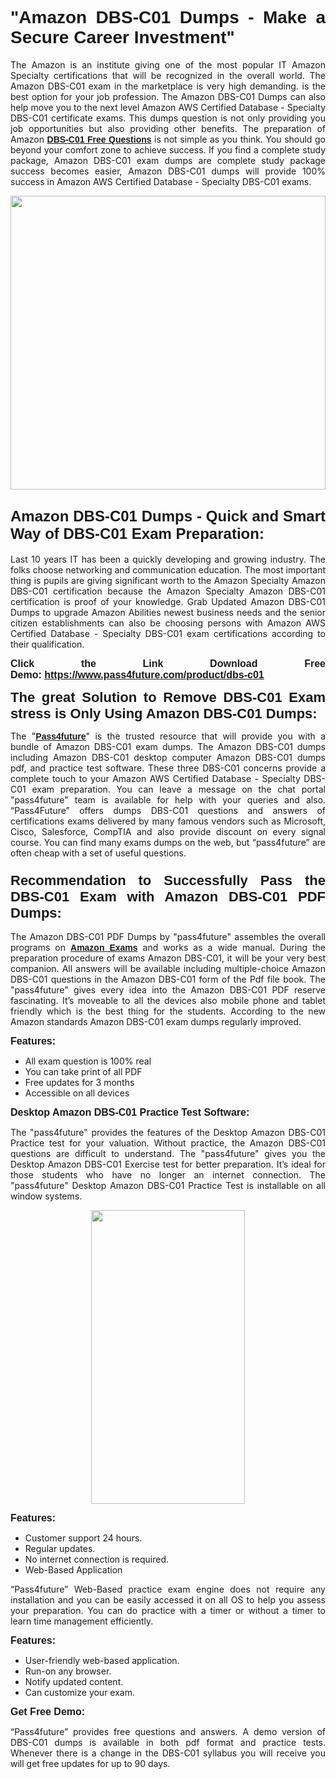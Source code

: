 
<h1 style="text-align: justify;"><span style="font-family:Tahoma,Geneva,sans-serif;"><strong>"Amazon DBS-C01 Dumps - Make a Secure Career Investment"</strong></span></h1>

<p style="text-align: justify;">The Amazon is an institute giving one of the most popular IT Amazon Specialty certifications that will be recognized in the overall world. The Amazon DBS-C01 exam in the marketplace is very high demanding. is the best option for your job profession. The Amazon DBS-C01 Dumps can also help move you to the next level Amazon AWS Certified Database - Specialty DBS-C01 certificate exams. This dumps question is not only providing you job opportunities but also providing other benefits. The preparation of Amazon <span style="font-family:Tahoma,Geneva,sans-serif;"><strong><a href="https://www.pass4future.com/questions/amazon/dbs-c01">DBS-C01 Free Questions</a></strong></span> is not simple as you think. You should go beyond your comfort zone to achieve success. If you find a complete study package, Amazon DBS-C01 exam dumps are complete study package success becomes easier, Amazon DBS-C01 dumps will provide 100% success in Amazon AWS Certified Database - Specialty DBS-C01 exams.</p>

<p style="text-align: justify;"><a href="https://www.pass4future.com/product/dbs-c01"><img alt="" src="https://lh3.googleusercontent.com/pw/AM-JKLVhEO4I138wJzOepD3laGU-R1M7eT-OTYdow6pCESip26lSeaxxzS9BVWUKuzj1e3L_MoxCfVgBEvV8ODwl1LGzlZbt6HJm3NXXplPwnYiBfuYM_eQCcVVRMaAwHdsl3AhHOZS-up7mzwmd4i4EpEGq=w1112-h625-no?authuser=0" style="width: 100%; height: 470px;" /></a></p>

<h2 style="text-align: justify;"><span style="font-size:24px;"><strong><span style="font-family:Tahoma,Geneva,sans-serif;">Amazon DBS-C01 Dumps - Quick and Smart Way of DBS-C01 Exam Preparation:</span></strong></span></h2>

<p style="text-align: justify;">Last 10 years IT has been a quickly developing and growing industry. The folks choose networking and communication education. The most important thing is pupils are giving significant worth to the Amazon Specialty Amazon DBS-C01 certification because the Amazon Specialty Amazon DBS-C01 certification is proof of your knowledge. Grab Updated Amazon DBS-C01 Dumps to upgrade Amazon Abilities newest business needs and the senior citizen establishments can also be choosing persons with Amazon AWS Certified Database - Specialty DBS-C01 exam certifications according to their qualification.</p>

<p style="text-align: justify;"><strong><span style="font-family:Lucida Sans Unicode,Lucida Grande,sans-serif;"><span style="font-size:16px;">Click the Link Download Free Demo: <a href="https://www.pass4future.com/product/dbs-c01">https://www.pass4future.com/product/dbs-c01</a></span></span></strong></p>

<p style="text-align: justify;"><strong><span style="font-size:22px;"><span style="font-family:Tahoma,Geneva,sans-serif;">The great Solution to Remove DBS-C01 Exam stress is Only Using Amazon DBS-C01 Dumps:</span></span></strong></p>

<p style="text-align: justify;">The "<span style="font-family:Lucida Sans Unicode,Lucida Grande,sans-serif;"><a href="https://www.pass4future.com/"><strong>Pass4future</strong></a></span>" is the trusted resource that will provide you with a bundle of Amazon DBS-C01 exam dumps. The Amazon DBS-C01 dumps including Amazon DBS-C01 desktop computer Amazon DBS-C01 dumps pdf, and practice test software. These three DBS-C01 concerns provide a complete touch to your Amazon AWS Certified Database - Specialty DBS-C01 exam preparation. You can leave a message on the chat portal "pass4future" team is available for help with your queries and also. “Pass4Future” offers dumps DBS-C01 questions and answers of certifications exams delivered by many famous vendors such as Microsoft, Cisco, Salesforce, CompTIA and also provide discount on every signal course. You can find many exams dumps on the web, but “pass4future” are often cheap with a set of useful questions.</p>

<h3 style="text-align: justify;"><span style="font-size:22px;"><strong><span style="font-family:Tahoma,Geneva,sans-serif;">Recommendation to Successfully Pass the DBS-C01 Exam with Amazon DBS-C01 PDF Dumps:</span></strong></span></h3>

<p style="text-align: justify;">The Amazon DBS-C01 PDF Dumps by "pass4future" assembles the overall programs on <span style="font-family:Lucida Sans Unicode,Lucida Grande,sans-serif;"><strong><a href="https://www.pass4future.com/amazon">Amazon Exams</a></strong></span> and works as a wide manual. During the preparation procedure of exams Amazon DBS-C01, it will be your very best companion. All answers will be available including multiple-choice Amazon DBS-C01 questions in the Amazon DBS-C01 form of the Pdf file book. The "pass4future" gives every idea into the Amazon DBS-C01 PDF reserve fascinating. It’s moveable to all the devices also mobile phone and tablet friendly which is the best thing for the students. According to the new Amazon standards Amazon DBS-C01 exam dumps regularly improved.</p>

<p style="text-align: justify;"><span style="font-family:Lucida Sans Unicode,Lucida Grande,sans-serif;"><span style="font-size:16px;"><strong>Features:</strong></span></span></p>

<ul>
	<li style="text-align: justify;">All exam question is 100% real</li>
	<li style="text-align: justify;">You can take print of all PDF</li>
	<li style="text-align: justify;">Free updates for 3 months </li>
	<li style="text-align: justify;">Accessible on all devices</li>
</ul>

<p style="text-align: justify;"><span style="font-family:Tahoma,Geneva,sans-serif;"><span style="font-size:16px;"><strong>Desktop Amazon DBS-C01 Practice Test Software:</strong></span></span></p>

<p style="text-align: justify;">The "pass4future" provides the features of the Desktop Amazon DBS-C01 Practice test for your valuation. Without practice, the Amazon DBS-C01 questions are difficult to understand. The "pass4future" gives you the Desktop Amazon DBS-C01 Exercise test for better preparation. It’s ideal for those students who have no longer an internet connection. The "pass4future" Desktop Amazon DBS-C01 Practice Test is installable on all window systems.</p>

<p style="text-align: center;"><a href="https://www.pass4future.com/product/dbs-c01"><img alt="" src="https://lh3.googleusercontent.com/pw/AM-JKLV3yUm3jiqqIo1xIsj1VJ_UeysYexQY-pRYO0rIFl3vg11QZioN-gzffpw2AfKqFynWuvoXOreWrWS0swpr4xmOSWfwII2jvatteuqrfxiWGFBSHPiZUCoi33jqeymK5dmu-0enyX6tayRCAMHw05jv=s625-no?authuser=0" style="width: 70%; height: 470px;" /></a></p>

<p style="text-align: justify;"><span style="font-size:16px;"><span style="font-family:Lucida Sans Unicode,Lucida Grande,sans-serif;"><strong>Features:</strong></span></span></p>

<ul>
	<li style="text-align: justify;">Customer support 24 hours. </li>
	<li style="text-align: justify;">Regular updates. </li>
	<li style="text-align: justify;">No internet connection is required.</li>
	<li style="text-align: justify;">Web-Based Application</li>
</ul>

<p style="text-align: justify;">“Pass4future” Web-Based practice exam engine does not require any installation and you can be easily accessed it on all OS to help you assess your preparation. You can do practice with a timer or without a timer to learn time management efficiently.</p>

<p style="text-align: justify;"><strong><span style="font-size:16px;"><span style="font-family:Lucida Sans Unicode,Lucida Grande,sans-serif;">Features:</span></span></strong></p>

<ul>
	<li style="text-align: justify;">User-friendly web-based application.</li>
	<li style="text-align: justify;">Run-on any browser. </li>
	<li style="text-align: justify;">Notify updated content.</li>
	<li style="text-align: justify;">Can customize your exam.</li>
</ul>

<p style="text-align: justify;"><span style="font-size:16px;"><span style="font-family:Lucida Sans Unicode,Lucida Grande,sans-serif;"><strong>Get Free Demo:</strong></span></span></p>

<p style="text-align: justify;">“Pass4future” provides free questions and answers. A demo version of DBS-C01 dumps is available in both pdf format and practice tests. Whenever there is a change in the DBS-C01 syllabus you will receive you will get free updates for up to 90 days. </p>
